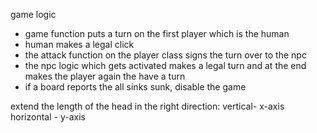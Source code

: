 game logic

- game function puts a turn on the first player which is the human
- human makes a legal click
- the attack function on the player class signs the turn over to the npc
- the npc logic which gets activated makes a legal turn and at the end makes the player again the have a turn
- if a board reports the all sinks sunk, disable the game

extend the length of the head in the right direction:
vertical- x-axis
horizontal - y-axis
